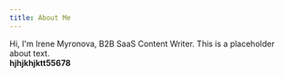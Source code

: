 ```yaml
---
title: About Me
---
```

Hi, I'm Irene Myronova, B2B SaaS Content Writer. This is a placeholder about text.\
**hjhjkhjktt55678**
